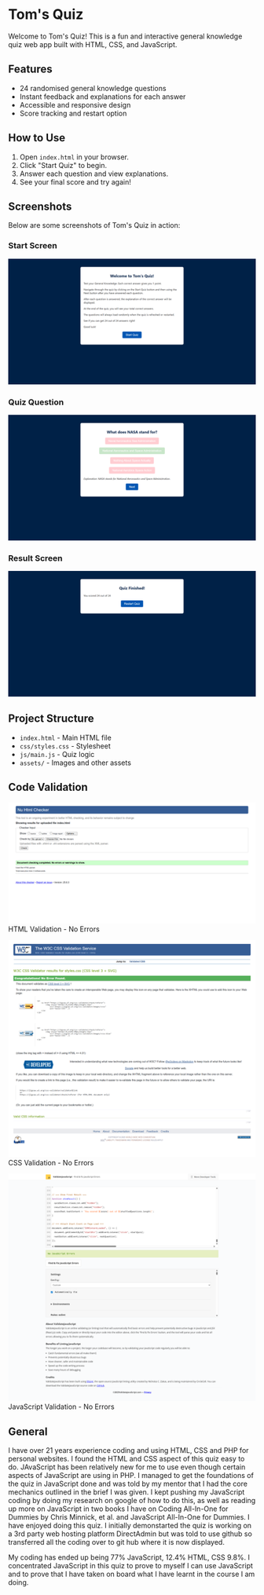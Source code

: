 # Tom's Quiz

Welcome to Tom's Quiz! This is a fun and interactive general knowledge quiz web app built with HTML, CSS, and JavaScript.

## Features
- 24 randomised general knowledge questions
- Instant feedback and explanations for each answer
- Accessible and responsive design
- Score tracking and restart option

## How to Use
1. Open `index.html` in your browser.
2. Click "Start Quiz" to begin.
3. Answer each question and view explanations.
4. See your final score and try again!

## Screenshots
Below are some screenshots of Tom's Quiz in action:

### Start Screen
![Start Screen](assets/start-screen.png)

### Quiz Question
![Quiz Question](assets/quiz-question.png)

### Result Screen
![Result Screen](assets/result-screen.png)

## Project Structure
- `index.html` - Main HTML file
- `css/styles.css` - Stylesheet
- `js/main.js` - Quiz logic
- `assets/` - Images and other assets

## Code Validation

![HTML Validation Screen](assets/html-valadtion.png)
HTML Validation - No Errors

![CSS Validation Screen](assets/css-validation.png)
CSS Validation - No Errors

![JavaScript Validation Screen](assets/javascript-valadation.png)
JavaScript Validation - No Errors

## General

I have over 21 years experience coding and using HTML, CSS and PHP for personal websites. I found the HTML and CSS aspect of this quiz easy to do. JAvaScript has been relatively new for me to use even though certain aspects of JavaScript are using in PHP. I managed to get the foundations of the quiz in JavaScript done and was told by my mentor that I had the core mechanics outlined in the brief I was given. I kept pushing my JavaScript coding by doing my research on google of how to do this, as well as reading up more on JavaScript in two books I have on Coding All-In-One for Dummies by Chris Minnick, et al. and JavaScript All-In-One for Dummies. I have enjoyed doing this quiz. I initially demonstarted the quiz is working on a 3rd party web hosting platform DirectAdmin but was told to use github so transferred all the coding over to git hub where it is now displayed.

My coding has ended up being 77% JavaScript, 12.4% HTML, CSS 9.8%. I concentrated JavaScript in this quiz to prove to myself I can use JavaScript and to prove that I have taken on board what I have learnt in the course I am doing. 